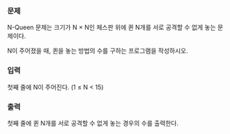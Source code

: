 ### 문제
N-Queen 문제는 크기가 N × N인 체스판 위에 퀸 N개를 서로 공격할 수 없게 놓는 문제이다.

N이 주어졌을 때, 퀸을 놓는 방법의 수를 구하는 프로그램을 작성하시오.

### 입력
첫째 줄에 N이 주어진다. (1 ≤ N < 15)

### 출력
첫째 줄에 퀸 N개를 서로 공격할 수 없게 놓는 경우의 수를 출력한다.
